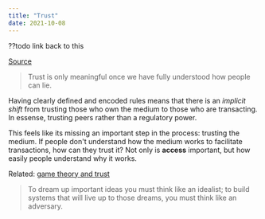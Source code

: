 ```yaml
---
title: "Trust"
date: 2021-10-08
---
```


??todo link back to this

[Source](https://kernel.community/en/learn/module-0/trust)

> Trust is only meaningful once we have fully understood how people can lie.

Having clearly defined and encoded rules means that there is an *implicit shift* from trusting those who own the medium to those who are transacting. In essense, trusting peers rather than a regulatory power.

This feels like its missing an important step in the process: trusting the medium. If people don't understand how the medium works to facilitate transactions, how can they trust it? Not only is **access** important, but how easily people understand why it works.

Related: [game theory and trust](thoughts/game-theory.md)

> To dream up important ideas you must think like an idealist; to build systems that will live up to those dreams, you must think like an adversary.